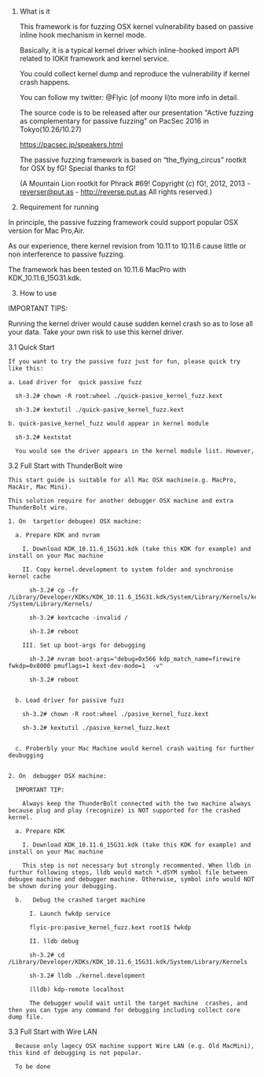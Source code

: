 1. What is it
  
   This framework is for fuzzing OSX kernel vulnerability based on passive inline hook mechanism in kernel mode.

   Basically, it is a typical kernel driver which inline-hooked import API related to IOKit framework and kernel service.

   You could collect kernel dump and reproduce the vulnerability if kernel crash happens.

   You can follow my twitter: @Flyic (of moony li)to more info in detail.

   The source code is to be released after our presentation "Active fuzzing as complementary for passive fuzzing" on PacSec 2016 in Tokyo(10.26/10.27)

   https://pacsec.jp/speakers.html
 
   
   The passive fuzzing framework is based on “the_flying_circus” rootkit for OSX by fG! Special thanks to fG!
 
   (A Mountain Lion rootkit for Phrack #69! Copyright (c) fG!, 2012, 2013 - reverser@put.as - http://reverse.put.as All rights reserved.)

  
2. Requirement for running
  
  In principle, the passive fuzzing framework could support popular OSX version for Mac Pro,Air. 

  As our experience, there kernel revision from 10.11 to 10.11.6 cause little or non interference to passive fuzzing. 

  The framework has been tested on 10.11.6 MacPro with KDK_10.11.6_15G31.kdk.


3. How to use

  IMPORTANT TIPS:

  Running the kernel driver would cause sudden kernel crash so as to lose all your data. Take your own risk to use this kernel driver.

  3.1 Quick Start

    If you want to try the passive fuzz just for fun, please quick try like this:

    a. Load driver for  quick passive fuzz

      sh-3.2# chown -R root:wheel ./quick-pasive_kernel_fuzz.kext

      sh-3.2# kextutil ./quick-pasive_kernel_fuzz.kext

    b. quick-pasive_kernel_fuzz would appear in kernel module

      sh-3.2# kextstat

      You would see the driver appears in the kernel module list. However, 

  3.2 Full Start with ThunderBolt wire

    This start guide is suitable for all Mac OSX machine(e.g. MacPro, MacAir, Mac Mini).

    This solution require for another debugger OSX machine and extra ThunderBolt wire.

    1. On  target(or debugee) OSX machine:

      a. Prepare KDK and nvram 

        I. Download KDK_10.11.6_15G31.kdk (take this KDK for example) and install on your Mac machine

        II. Copy kernel.development to system folder and synchronise kernel cache

          sh-3.2# cp -fr /Library/Developer/KDKs/KDK_10.11.6_15G31.kdk/System/Library/Kernels/kernel.development* /System/Library/Kernels/

          sh-3.2# kextcache -invalid /

          sh-3.2# reboot

        III. Set up boot-args for debugging 

          sh-3.2# nvram boot-args="debug=0x566 kdp_match_name=firewire fwkdp=0x8000 pmuflags=1 kext-dev-mode=1  -v"

          sh-3.2# reboot


      b. Load driver for passive fuzz

        sh-3.2# chown -R root:wheel ./pasive_kernel_fuzz.kext

        sh-3.2# kextutil ./pasive_kernel_fuzz.kext


      c. Proberbly your Mac Machine would kernel crash waiting for further deubugging


    2. On  debugger OSX machine:

      IMPORTANT TIP:
        
        Always keep the ThunderBolt connected with the two machine always because plug and play (recognize) is NOT supported for the crashed kernel.

      a. Prepare KDK

        I. Download KDK_10.11.6_15G31.kdk (take this KDK for example) and install on your Mac machine

        This step is not necessary but strongly recommented. When lldb in furthur following steps, lldb would match *.dSYM symbol file between debugee machine and debugger machine. Otherwise, symbol info would NOT be shown during your debugging.

      b.   Debug the crashed target machine

          I. Launch fwkdp service

          flyic-pro:pasive_kernel_fuzz.kext root1$ fwkdp

          II. lldb debug

          sh-3.2# cd /Library/Developer/KDKs/KDK_10.11.6_15G31.kdk/System/Library/Kernels

          sh-3.2# lldb ./kernel.development

          (lldb) kdp-remote localhost

          The debugger would wait until the target machine  crashes, and then you can type any command for debugging including collect core dump file.



  3.3 Full Start with Wire LAN

      Because only lagecy OSX machine support Wire LAN (e.g. Old MacMini), this kind of debugging is not popular.

      To be done
   